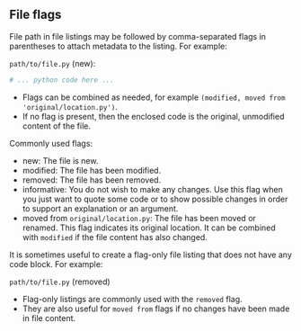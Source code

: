 ## File flags

File path in file listings may be followed by comma-separated flags in parentheses to attach metadata to the listing. For example:

`path/to/file.py` (new):

```python
# ... python code here ...
```

- Flags can be combined as needed, for example `(modified, moved from 'original/location.py')`.
- If no flag is present, then the enclosed code is the original, unmodified content of the file.

Commonly used flags:

- new: The file is new.
- modified: The file has been modified.
- removed: The file has been removed.
- informative: You do not wish to make any changes. Use this flag when you just want to quote some code or to show possible changes in order to support an explanation or an argument.
- moved from `original/location.py`: The file has been moved or renamed. This flag indicates its original location. It can be combined with `modified` if the file content has also changed.

It is sometimes useful to create a flag-only file listing that does not have any code block. For example:

`path/to/file.py` (removed)

- Flag-only listings are commonly used with the `removed` flag.
- They are also useful for `moved from` flags if no changes have been made in file content.
